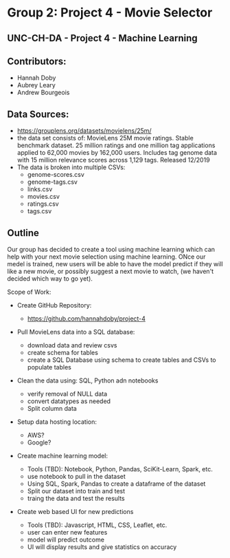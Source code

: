 # Group 2: Project 4 - Movie Selector
## UNC-CH-DA - Project 4 - Machine Learning
## Contributors:
* Hannah Doby
* Aubrey Leary
* Andrew Bourgeois

## Data Sources:
* https://grouplens.org/datasets/movielens/25m/ 
* the data set consists of: MovieLens 25M movie ratings. Stable benchmark dataset. 25 million ratings and one million tag applications applied to 62,000 movies by 162,000 users. Includes tag genome data with 15 million relevance scores across 1,129 tags. Released 12/2019
* The data is broken into multiple CSVs:
    * genome-scores.csv
    * genome-tags.csv
    * links.csv
    * movies.csv
    * ratings.csv
    * tags.csv

## Outline
Our group has decided to create a tool using machine learning which can help with your next movie selection using machine learning. ONce our medel is trained, new users will be able to have the model predict if they will like a new movie, or possibly suggest a next movie to watch, (we haven't decided which way to go yet).

Scope of Work:

* Create GitHub Repository:
    * https://github.com/hannahdoby/project-4

* Pull MovieLens data into a SQL database: 
    * download data and review csvs
    * create schema for tables
    * create a SQL Database using schema to create tables and CSVs to populate tables

* Clean the data using: SQL, Python adn notebooks
    * verify removal of NULL data
    * convert datatypes as needed
    * Split column data

* Setup data hosting location:
    * AWS?
    * Google?

* Create machine learning model:
    * Tools (TBD): Notebook, Python, Pandas, SciKit-Learn, Spark, etc.
    * use notebook to pull in the dataset
    * Using SQL, Spark, Pandas to create a dataframe of the dataset
    * Split our dataset into train and test
    * traing the data and test the results

* Create web based UI for new predictions
    * Tools (TBD): Javascript, HTML, CSS, Leaflet, etc.
    * user can enter new features
    * model will predict outcome
    * UI will display results and give statistics on accuracy

